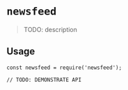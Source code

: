 # `newsfeed`

> TODO: description

## Usage

```
const newsfeed = require('newsfeed');

// TODO: DEMONSTRATE API
```
